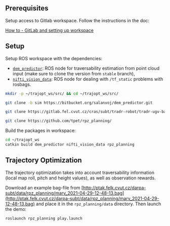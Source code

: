 ## Prerequisites

Setup access to Gitlab workspace. Follow the instructions in the doc:

[How to - GitLab and setting up workspace](https://docs.google.com/document/d/1Jwnu1jSB3GD0ZptfKwZy1fdjjVrTzuNYB_ebzWgul9U/edit#)

## Setup

Setup ROS workspace with the dependencies:

- [`dem_predictor`](https://bitbucket.org/salanvoj/dem_predictor/src/stable/):
  ROS node for traversability estimation from point cloud input
  (make sure to clone the version from `stable` branch),
- [`nifti_vision_data`](https://gitlab.fel.cvut.cz/cras/subt/tradr-robot/tradr-ugv-base/-/tree/master/):
  ROS node for dealing with `/tf_static` problems with rosbags.

```bash
mkdir -p ~/trajopt_ws/src/ && cd ~/trajopt_ws/src/

git clone -b sim https://bitbucket.org/salanvoj/dem_predictor.git

git clone https://gitlab.fel.cvut.cz/cras/subt/tradr-robot/tradr-ugv-base/

git clone https://github.com/tpet/rpz_planning/
```

Build the packages in workspace:

```bash
cd ~/trajopt_ws
catkin build dem_predictor nifti_vision_data rpz_planning
```

## Trajectory Optimization

The trajectory optimization takes into account traversability information
(local map roll, pitch and height values), as well as observation rewards.

Download an example bag-file
from [http://ptak.felk.cvut.cz/darpa-subt/data/rpz_planning/marv_2021-04-29-12-48-13.bag](http://ptak.felk.cvut.cz/darpa-subt/data/rpz_planning/marv_2021-04-29-12-48-13.bag)
and place it in the `rpz_planning/data` directory. Then launch the demo:

```bash
roslaunch rpz_planning play.launch
```
